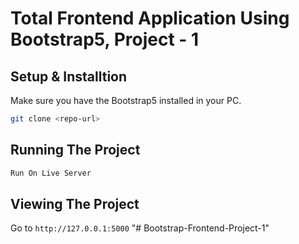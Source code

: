 # Total Frontend Application Using Bootstrap5, Project - 1 

## Setup & Installtion

Make sure you have the Bootstrap5 installed in your PC.

```bash
git clone <repo-url>
```

## Running The Project

```bash
Run On Live Server
```

## Viewing The Project

Go to `http://127.0.0.1:5000`
"# Bootstrap-Frontend-Project-1" 
